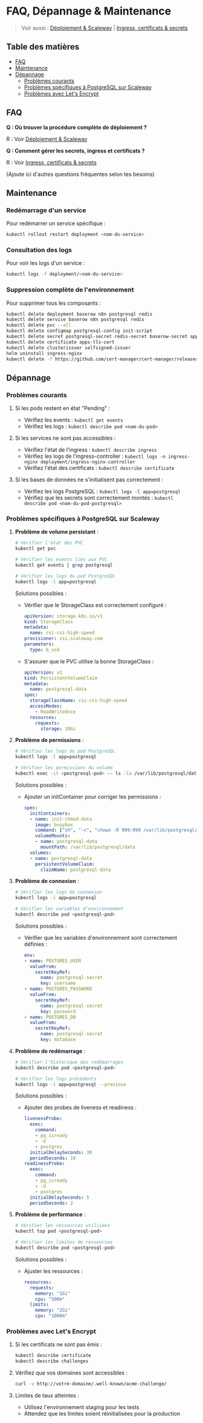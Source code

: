 # FAQ, Dépannage & Maintenance

> Voir aussi : [Déploiement & Scaleway](./deploiement-scaleway.md) | [Ingress, certificats & secrets](./ingress-certificats-secrets.md)

## Table des matières
- [FAQ](#faq)
- [Maintenance](#maintenance)
- [Dépannage](#dépannage)
  - [Problèmes courants](#problèmes-courants)
  - [Problèmes spécifiques à PostgreSQL sur Scaleway](#problèmes-spécifiques-à-postgresql-sur-scaleway)
  - [Problèmes avec Let's Encrypt](#problèmes-avec-lets-encrypt)

## FAQ

**Q : Où trouver la procédure complète de déploiement ?**

R : Voir [Déploiement & Scaleway](./deploiement-scaleway.md)

**Q : Comment gérer les secrets, ingress et certificats ?**

R : Voir [Ingress, certificats & secrets](./ingress-certificats-secrets.md)

(Ajoute ici d'autres questions fréquentes selon tes besoins)

## Maintenance

### Redémarrage d'un service

Pour redémarrer un service spécifique :
```bash
kubectl rollout restart deployment <nom-du-service>
```

### Consultation des logs

Pour voir les logs d'un service :
```bash
kubectl logs -f deployment/<nom-du-service>
```

### Suppression complète de l'environnement

Pour supprimer tous les composants :
```bash
kubectl delete deployment baserow n8n postgresql redis
kubectl delete service baserow n8n postgresql redis
kubectl delete pvc --all
kubectl delete configmap postgresql-config init-script
kubectl delete secret postgresql-secret redis-secret baserow-secret apps-tls-cert
kubectl delete certificate apps-tls-cert
kubectl delete clusterissuer selfsigned-issuer
helm uninstall ingress-nginx
kubectl delete -f https://github.com/cert-manager/cert-manager/releases/download/v1.14.3/cert-manager.yaml
```

## Dépannage

### Problèmes courants

1. Si les pods restent en état "Pending" :
   - Vérifiez les events : `kubectl get events`
   - Vérifiez les logs : `kubectl describe pod <nom-du-pod>`

2. Si les services ne sont pas accessibles :
   - Vérifiez l'état de l'ingress : `kubectl describe ingress`
   - Vérifiez les logs de l'ingress-controller : `kubectl logs -n ingress-nginx deployment/ingress-nginx-controller`
   - Vérifiez l'état des certificats : `kubectl describe certificate`

3. Si les bases de données ne s'initialisent pas correctement :
   - Vérifiez les logs PostgreSQL : `kubectl logs -l app=postgresql`
   - Vérifiez que les secrets sont correctement montés : `kubectl describe pod <nom-du-pod-postgresql>`

### Problèmes spécifiques à PostgreSQL sur Scaleway

1. **Problème de volume persistant** :
   ```bash
   # Vérifier l'état des PVC
   kubectl get pvc
   
   # Vérifier les events liés aux PVC
   kubectl get events | grep postgresql
   
   # Vérifier les logs du pod PostgreSQL
   kubectl logs -l app=postgresql
   ```

   Solutions possibles :
   - Vérifier que le StorageClass est correctement configuré :
     ```yaml
     apiVersion: storage.k8s.io/v1
     kind: StorageClass
     metadata:
       name: csi-csi-high-speed
     provisioner: csi.scaleway.com
     parameters:
       type: b_ssd
     ```
   - S'assurer que le PVC utilise la bonne StorageClass :
     ```yaml
     apiVersion: v1
     kind: PersistentVolumeClaim
     metadata:
       name: postgresql-data
     spec:
       storageClassName: csi-csi-high-speed
       accessModes:
         - ReadWriteOnce
       resources:
         requests:
           storage: 10Gi
     ```

2. **Problème de permissions** :
   ```bash
   # Vérifier les logs du pod PostgreSQL
   kubectl logs -l app=postgresql
   
   # Vérifier les permissions du volume
   kubectl exec -it <postgresql-pod> -- ls -la /var/lib/postgresql/data
   ```

   Solutions possibles :
   - Ajouter un initContainer pour corriger les permissions :
     ```yaml
     spec:
       initContainers:
       - name: init-chmod-data
         image: busybox
         command: ["sh", "-c", "chown -R 999:999 /var/lib/postgresql/data"]
         volumeMounts:
         - name: postgresql-data
           mountPath: /var/lib/postgresql/data
       volumes:
       - name: postgresql-data
         persistentVolumeClaim:
           claimName: postgresql-data
     ```

3. **Problème de connexion** :
   ```bash
   # Vérifier les logs de connexion
   kubectl logs -l app=postgresql
   
   # Vérifier les variables d'environnement
   kubectl describe pod <postgresql-pod>
   ```

   Solutions possibles :
   - Vérifier que les variables d'environnement sont correctement définies :
     ```yaml
     env:
     - name: POSTGRES_USER
       valueFrom:
         secretKeyRef:
           name: postgresql-secret
           key: username
     - name: POSTGRES_PASSWORD
       valueFrom:
         secretKeyRef:
           name: postgresql-secret
           key: password
     - name: POSTGRES_DB
       valueFrom:
         secretKeyRef:
           name: postgresql-secret
           key: database
     ```

4. **Problème de redémarrage** :
   ```bash
   # Vérifier l'historique des redémarrages
   kubectl describe pod <postgresql-pod>
   
   # Vérifier les logs précédents
   kubectl logs -l app=postgresql --previous
   ```

   Solutions possibles :
   - Ajouter des probes de liveness et readiness :
     ```yaml
     livenessProbe:
       exec:
         command:
         - pg_isready
         - -U
         - postgres
       initialDelaySeconds: 30
       periodSeconds: 10
     readinessProbe:
       exec:
         command:
         - pg_isready
         - -U
         - postgres
       initialDelaySeconds: 5
       periodSeconds: 2
     ```

5. **Problème de performance** :
   ```bash
   # Vérifier les ressources utilisées
   kubectl top pod <postgresql-pod>
   
   # Vérifier les limites de ressources
   kubectl describe pod <postgresql-pod>
   ```

   Solutions possibles :
   - Ajuster les ressources :
     ```yaml
     resources:
       requests:
         memory: "1Gi"
         cpu: "500m"
       limits:
         memory: "2Gi"
         cpu: "1000m"
     ```

### Problèmes avec Let's Encrypt

1. Si les certificats ne sont pas émis :
   ```bash
   kubectl describe certificate
   kubectl describe challenges
   ```

2. Vérifiez que vos domaines sont accessibles :
   ```bash
   curl -v http://votre-domaine/.well-known/acme-challenge/
   ```

3. Limites de taux atteintes :
   - Utilisez l'environnement staging pour les tests
   - Attendez que les limites soient réinitialisées pour la production 